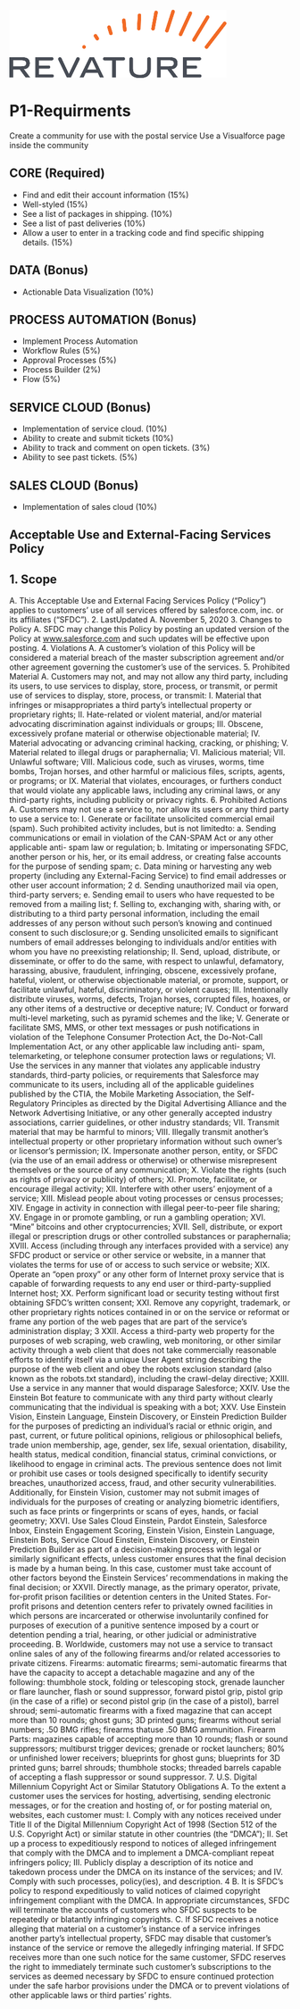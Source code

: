 ![Revature Logo](./Revature%20Logo.png "Revature Logo")

# P1-Requirments

Create a community for use with the postal service
Use a Visualforce page inside the community

## CORE (Required)
*	Find and edit their account information (15%)
*	Well-styled (15%)
*	See a list of packages in shipping. (10%)
*	See a list of past deliveries (10%)
*	Allow a user to enter in a tracking code and find specific shipping details. (15%)
## DATA (Bonus)
*	Actionable Data Visualization (10%)
## PROCESS AUTOMATION (Bonus)
*	Implement Process Automation 
  *	Workflow Rules (5%)
  *	Approval Processes (5%)
  *	Process Builder (2%)
  *	Flow (5%)
## SERVICE CLOUD (Bonus)
*	Implementation of service cloud. (10%)
  *	Ability to create and submit tickets (10%)
  *	Ability to track and comment on open tickets. (3%)
  *	Ability to see past tickets. (5%)
## SALES CLOUD (Bonus)
*	Implementation of sales cloud (10%)






## Acceptable Use and External-Facing Services Policy
## 1. Scope
A. This Acceptable Use and External Facing Services Policy (“Policy”) applies to customers’ use of all services offered by
salesforce.com, inc. or its affiliates (“SFDC”).
2. LastUpdated
A. November 5, 2020
3. Changes to Policy
A. SFDC may change this Policy by posting an updated version of the Policy at www.salesforce.com and such updates will
be effective upon posting.
4. Violations
A. A customer’s violation of this Policy will be considered a material breach of the master subscription agreement and/or
other agreement governing the customer’s use of the services.
5. Prohibited Material
A. Customers may not, and may not allow any third party, including its users, to use services to display, store, process,
or transmit, or permit use of services to display, store, process, or transmit:
I. Material that infringes or misappropriates a third party’s intellectual property or proprietary rights;
II. Hate-related or violent material, and/or material advocating discrimination against individuals or groups;
III. Obscene, excessively profane material or otherwise objectionable material;
IV. Material advocating or advancing criminal hacking, cracking, or phishing;
V. Material related to illegal drugs or paraphernalia;
VI. Malicious material;
VII. Unlawful software;
VIII. Malicious code, such as viruses, worms, time bombs, Trojan horses, and other harmful or malicious files, scripts,
agents, or programs; or
IX. Material that violates, encourages, or furthers conduct that would violate any applicable laws, including any
criminal laws, or any third-party rights, including publicity or privacy rights.
6. Prohibited Actions
A. Customers may not use a service to, nor allow its users or any third party to use a service to:
I. Generate or facilitate unsolicited commercial email (spam). Such prohibited activity includes, but is not limitedto:
a. Sending communications or email in violation of the CAN-SPAM Act or any other applicable anti- spam law or
regulation;
b. Imitating or impersonating SFDC, another person or his, her, or its email address, or creating false accounts
for the purpose of sending spam;
c. Data mining or harvesting any web property (including any External-Facing Service) to find email addresses or
other user account information;
2
d. Sending unauthorized mail via open, third-party servers;
e. Sending email to users who have requested to be removed from a mailing list;
f. Selling to, exchanging with, sharing with, or distributing to a third party personal information, including the
email addresses of any person without such person’s knowing and continued consent to such disclosure;or
g. Sending unsolicited emails to significant numbers of email addresses belonging to individuals and/or entities
with whom you have no preexisting relationship;
II. Send, upload, distribute, or disseminate, or offer to do the same, with respect to unlawful, defamatory, harassing,
abusive, fraudulent, infringing, obscene, excessively profane, hateful, violent, or otherwise objectionable material, or
promote, support, or facilitate unlawful, hateful, discriminatory, or violent causes;
III. Intentionally distribute viruses, worms, defects, Trojan horses, corrupted files, hoaxes, or any other items of a
destructive or deceptive nature;
IV. Conduct or forward multi-level marketing, such as pyramid schemes and the like;
V. Generate or facilitate SMS, MMS, or other text messages or push notifications in violation of the Telephone
Consumer Protection Act, the Do-Not-Call Implementation Act, or any other applicable law including anti- spam,
telemarketing, or telephone consumer protection laws or regulations;
VI. Use the services in any manner that violates any applicable industry standards, third-party policies, or
requirements that Salesforce may communicate to its users, including all of the applicable guidelines published by the
CTIA, the Mobile Marketing Association, the Self- Regulatory Principles as directed by the Digital Advertising Alliance
and the Network Advertising Initiative, or any other generally accepted industry associations, carrier guidelines, or
other industry standards;
VII. Transmit material that may be harmful to minors;
VIII. Illegally transmit another’s intellectual property or other proprietary information without such owner’s or
licensor’s permission;
IX. Impersonate another person, entity, or SFDC (via the use of an email address or otherwise) or otherwise
misrepresent themselves or the source of any communication;
X. Violate the rights (such as rights of privacy or publicity) of others;
XI. Promote, facilitate, or encourage illegal activity;
XII. Interfere with other users’ enjoyment of a service;
XIII. Mislead people about voting processes or census processes;
XIV. Engage in activity in connection with illegal peer-to-peer file sharing;
XV. Engage in or promote gambling, or run a gambling operation;
XVI. “Mine” bitcoins and other cryptocurrencies;
XVII. Sell, distribute, or export illegal or prescription drugs or other controlled substances or paraphernalia;
XVIII. Access (including through any interfaces provided with a service) any SFDC product or service or other service
or website, in a manner that violates the terms for use of or access to such service or website;
XIX. Operate an “open proxy” or any other form of Internet proxy service that is capable of forwarding requests to
any end user or third-party-supplied Internet host;
XX. Perform significant load or security testing without first obtaining SFDC’s written consent;
XXI. Remove any copyright, trademark, or other proprietary rights notices contained in or on the service or reformat
or frame any portion of the web pages that are part of the service’s administration display;
3
XXII. Access a third-party web property for the purposes of web scraping, web crawling, web monitoring, or other
similar activity through a web client that does not take commercially reasonable efforts to identify itself via a unique
User Agent string describing the purpose of the web client and obey the robots exclusion standard (also known as the
robots.txt standard), including the crawl-delay directive;
XXIII. Use a service in any manner that would disparage Salesforce;
XXIV. Use the Einstein Bot feature to communicate with any third party without clearly communicating that the
individual is speaking with a bot;
XXV. Use Einstein Vision, Einstein Language, Einstein Discovery, or Einstein Prediction Builder for the purposes of
predicting an individual’s racial or ethnic origin, and past, current, or future political opinions, religious or philosophical
beliefs, trade union membership, age, gender, sex life, sexual orientation, disability, health status, medical condition,
financial status, criminal convictions, or likelihood to engage in criminal acts. The previous sentence does not limit or
prohibit use cases or tools designed specifically to identify security breaches, unauthorized access, fraud, and other
security vulnerabilities. Additionally, for Einstein Vision, customer may not submit images of individuals for the
purposes of creating or analyzing biometric identifiers, such as face prints or fingerprints or scans of eyes, hands, or
facial geometry;
XXVI. Use Sales Cloud Einstein, Pardot Einstein, Salesforce Inbox, Einstein Engagement Scoring, Einstein Vision,
Einstein Language, Einstein Bots, Service Cloud Einstein, Einstein Discovery, or Einstein Prediction Builder as part of a
decision-making process with legal or similarly significant effects, unless customer ensures that the final decision is
made by a human being. In this case, customer must take account of other factors beyond the Einstein Services’
recommendations in making the final decision; or
XXVII. Directly manage, as the primary operator, private, for-profit prison facilities or detention centers in the United
States. For-profit prisons and detention centers refer to privately owned facilities in which persons are incarcerated
or otherwise involuntarily confined for purposes of execution of a punitive sentence imposed by a court or detention
pending a trial, hearing, or other judicial or administrative proceeding.
B. Worldwide, customers may not use a service to transact online sales of any of the following firearms and/or related
accessories to private citizens. Firearms: automatic firearms; semi-automatic firearms that have the capacity to accept
a detachable magazine and any of the following: thumbhole stock, folding or telescoping stock, grenade launcher or
flare launcher, flash or sound suppressor, forward pistol grip, pistol grip (in the case of a rifle) or second pistol grip (in
the case of a pistol), barrel shroud; semi-automatic firearms with a fixed magazine that can accept more than 10
rounds; ghost guns; 3D printed guns; firearms without serial numbers; .50 BMG rifles; firearms thatuse .50 BMG
ammunition. Firearm Parts: magazines capable of accepting more than 10 rounds; flash or sound suppressors; multiburst trigger devices; grenade or rocket launchers; 80% or unfinished lower receivers; blueprints for ghost guns;
blueprints for 3D printed guns; barrel shrouds; thumbhole stocks; threaded barrels capable of accepting a flash
suppressor or sound suppressor.
7. U.S. Digital Millennium Copyright Act or Similar Statutory Obligations
A. To the extent a customer uses the services for hosting, advertising, sending electronic messages, or for the creation
and hosting of, or for posting material on, websites, each customer must:
I. Comply with any notices received under Title II of the Digital Millennium Copyright Act of 1998 (Section 512 of the
U.S. Copyright Act) or similar statute in other countries (the “DMCA”);
II. Set up a process to expeditiously respond to notices of alleged infringement that comply with the DMCA and to
implement a DMCA-compliant repeat infringers policy;
III. Publicly display a description of its notice and takedown process under the DMCA on its instance of the services;
and
IV. Comply with such processes, policy(ies), and description.
4
B. It is SFDC’s policy to respond expeditiously to valid notices of claimed copyright infringement compliant with the
DMCA. In appropriate circumstances, SFDC will terminate the accounts of customers who SFDC suspects to be
repeatedly or blatantly infringing copyrights.
C. If SFDC receives a notice alleging that material on a customer’s instance of a service infringes another party’s
intellectual property, SFDC may disable that customer’s instance of the service or remove the allegedly infringing
material. If SFDC receives more than one such notice for the same customer, SFDC reserves the right to immediately
terminate such customer’s subscriptions to the services as deemed necessary by SFDC to ensure continued protection
under the safe harbor provisions under the DMCA or to prevent violations of other applicable laws or third parties’
rights.
